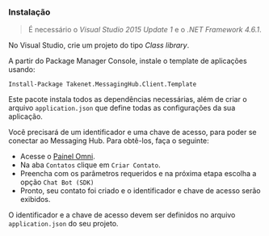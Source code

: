 ### Instalação

> É necessário o *Visual Studio 2015 Update 1* e o *.NET Framework 4.6.1*.

No Visual Studio, crie um projeto do tipo *Class library*. 

A partir do Package Manager Console, instale o template de aplicações usando:

    Install-Package Takenet.MessagingHub.Client.Template
    

Este pacote instala todos as dependências necessárias, além de criar o arquivo `application.json` que define todas as configurações da sua aplicação.

Você precisará de um identificador e uma chave de acesso, para poder se conectar ao Messaging Hub. Para obtê-los, faça o seguinte:
- Acesse o [Painel Omni](http://omni.messaginghub.io/portal).
- Na aba `Contatos` clique em `Criar Contato`.
- Preencha com os parâmetros requeridos e na próxima etapa escolha a opção `Chat Bot (SDK)`
- Pronto, seu contato foi criado e o identificador e chave de acesso serão exibidos.

O identificador e a chave de acesso devem ser definidos no arquivo `application.json` do seu projeto.
